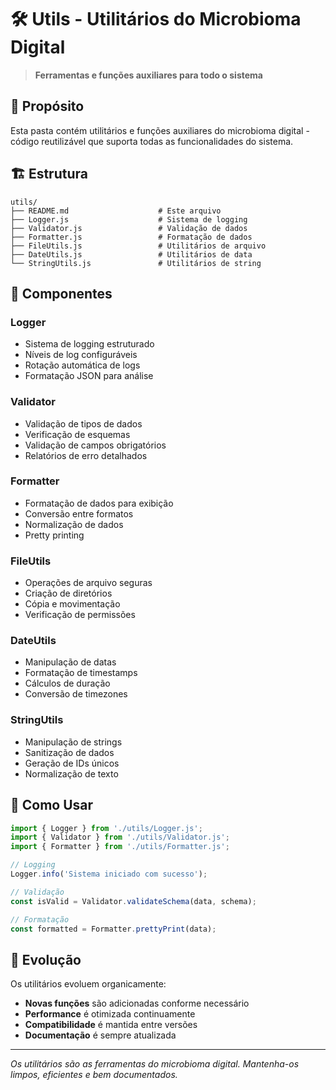 # 🛠️ Utils - Utilitários do Microbioma Digital

> **Ferramentas e funções auxiliares para todo o sistema**

## 🎯 Propósito

Esta pasta contém utilitários e funções auxiliares do microbioma digital - código reutilizável que suporta todas as funcionalidades do sistema.

## 🏗️ Estrutura

```
utils/
├── README.md                    # Este arquivo
├── Logger.js                    # Sistema de logging
├── Validator.js                 # Validação de dados
├── Formatter.js                 # Formatação de dados
├── FileUtils.js                 # Utilitários de arquivo
├── DateUtils.js                 # Utilitários de data
└── StringUtils.js               # Utilitários de string
```

## 🔧 Componentes

### Logger
- Sistema de logging estruturado
- Níveis de log configuráveis
- Rotação automática de logs
- Formatação JSON para análise

### Validator
- Validação de tipos de dados
- Verificação de esquemas
- Validação de campos obrigatórios
- Relatórios de erro detalhados

### Formatter
- Formatação de dados para exibição
- Conversão entre formatos
- Normalização de dados
- Pretty printing

### FileUtils
- Operações de arquivo seguras
- Criação de diretórios
- Cópia e movimentação
- Verificação de permissões

### DateUtils
- Manipulação de datas
- Formatação de timestamps
- Cálculos de duração
- Conversão de timezones

### StringUtils
- Manipulação de strings
- Sanitização de dados
- Geração de IDs únicos
- Normalização de texto

## 🚀 Como Usar

```javascript
import { Logger } from './utils/Logger.js';
import { Validator } from './utils/Validator.js';
import { Formatter } from './utils/Formatter.js';

// Logging
Logger.info('Sistema iniciado com sucesso');

// Validação
const isValid = Validator.validateSchema(data, schema);

// Formatação
const formatted = Formatter.prettyPrint(data);
```

## 🌱 Evolução

Os utilitários evoluem organicamente:
- **Novas funções** são adicionadas conforme necessário
- **Performance** é otimizada continuamente
- **Compatibilidade** é mantida entre versões
- **Documentação** é sempre atualizada

---

*Os utilitários são as ferramentas do microbioma digital. Mantenha-os limpos, eficientes e bem documentados.*
